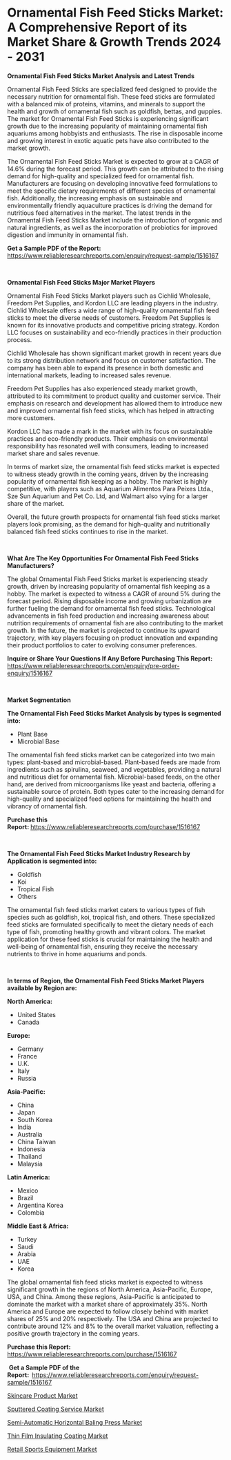 <p><h1>Ornamental Fish Feed Sticks Market: A Comprehensive Report of its Market Share & Growth Trends 2024 - 2031</h1></p><p><strong>Ornamental Fish Feed Sticks Market Analysis and Latest Trends</strong></p>
<p><p>Ornamental Fish Feed Sticks are specialized feed designed to provide the necessary nutrition for ornamental fish. These feed sticks are formulated with a balanced mix of proteins, vitamins, and minerals to support the health and growth of ornamental fish such as goldfish, bettas, and guppies. The market for Ornamental Fish Feed Sticks is experiencing significant growth due to the increasing popularity of maintaining ornamental fish aquariums among hobbyists and enthusiasts. The rise in disposable income and growing interest in exotic aquatic pets have also contributed to the market growth.</p><p>The Ornamental Fish Feed Sticks Market is expected to grow at a CAGR of 14.6% during the forecast period. This growth can be attributed to the rising demand for high-quality and specialized feed for ornamental fish. Manufacturers are focusing on developing innovative feed formulations to meet the specific dietary requirements of different species of ornamental fish. Additionally, the increasing emphasis on sustainable and environmentally friendly aquaculture practices is driving the demand for nutritious feed alternatives in the market. The latest trends in the Ornamental Fish Feed Sticks Market include the introduction of organic and natural ingredients, as well as the incorporation of probiotics for improved digestion and immunity in ornamental fish.</p></p>
<p><strong>Get a Sample PDF of the Report:&nbsp;</strong> <a href="https://www.reliableresearchreports.com/enquiry/request-sample/1516167">https://www.reliableresearchreports.com/enquiry/request-sample/1516167</a></p>
<p>&nbsp;</p>
<p><strong>Ornamental Fish Feed Sticks Major Market Players</strong></p>
<p><p>Ornamental Fish Feed Sticks Market players such as Cichlid Wholesale, Freedom Pet Supplies, and Kordon LLC are leading players in the industry. Cichlid Wholesale offers a wide range of high-quality ornamental fish feed sticks to meet the diverse needs of customers. Freedom Pet Supplies is known for its innovative products and competitive pricing strategy. Kordon LLC focuses on sustainability and eco-friendly practices in their production process.</p><p>Cichlid Wholesale has shown significant market growth in recent years due to its strong distribution network and focus on customer satisfaction. The company has been able to expand its presence in both domestic and international markets, leading to increased sales revenue.</p><p>Freedom Pet Supplies has also experienced steady market growth, attributed to its commitment to product quality and customer service. Their emphasis on research and development has allowed them to introduce new and improved ornamental fish feed sticks, which has helped in attracting more customers.</p><p>Kordon LLC has made a mark in the market with its focus on sustainable practices and eco-friendly products. Their emphasis on environmental responsibility has resonated well with consumers, leading to increased market share and sales revenue.</p><p>In terms of market size, the ornamental fish feed sticks market is expected to witness steady growth in the coming years, driven by the increasing popularity of ornamental fish keeping as a hobby. The market is highly competitive, with players such as Aquarium Alimentos Para Peixes Ltda., Sze Sun Aquarium and Pet Co. Ltd, and Walmart also vying for a larger share of the market.</p><p>Overall, the future growth prospects for ornamental fish feed sticks market players look promising, as the demand for high-quality and nutritionally balanced fish feed sticks continues to rise in the market.</p></p>
<p>&nbsp;</p>
<p><strong>What Are The Key Opportunities For Ornamental Fish Feed Sticks Manufacturers?</strong></p>
<p><p>The global Ornamental Fish Feed Sticks market is experiencing steady growth, driven by increasing popularity of ornamental fish keeping as a hobby. The market is expected to witness a CAGR of around 5% during the forecast period. Rising disposable income and growing urbanization are further fueling the demand for ornamental fish feed sticks. Technological advancements in fish feed production and increasing awareness about nutrition requirements of ornamental fish are also contributing to the market growth. In the future, the market is projected to continue its upward trajectory, with key players focusing on product innovation and expanding their product portfolios to cater to evolving consumer preferences.</p></p>
<p><strong>Inquire or Share Your Questions If Any Before Purchasing This Report:</strong> <a href="https://www.reliableresearchreports.com/enquiry/pre-order-enquiry/1516167">https://www.reliableresearchreports.com/enquiry/pre-order-enquiry/1516167</a></p>
<p>&nbsp;</p>
<p><strong>Market Segmentation</strong></p>
<p><strong>The Ornamental Fish Feed Sticks Market Analysis by types is segmented into:</strong></p>
<p><ul><li>Plant Base</li><li>Microbial Base</li></ul></p>
<p><p>The ornamental fish feed sticks market can be categorized into two main types: plant-based and microbial-based. Plant-based feeds are made from ingredients such as spirulina, seaweed, and vegetables, providing a natural and nutritious diet for ornamental fish. Microbial-based feeds, on the other hand, are derived from microorganisms like yeast and bacteria, offering a sustainable source of protein. Both types cater to the increasing demand for high-quality and specialized feed options for maintaining the health and vibrancy of ornamental fish.</p></p>
<p><strong>Purchase this Report:&nbsp;</strong><a href="https://www.reliableresearchreports.com/purchase/1516167">https://www.reliableresearchreports.com/purchase/1516167</a></p>
<p>&nbsp;</p>
<p><strong>The Ornamental Fish Feed Sticks Market Industry Research by Application is segmented into:</strong></p>
<p><ul><li>Goldfish</li><li>Koi</li><li>Tropical Fish</li><li>Others</li></ul></p>
<p><p>The ornamental fish feed sticks market caters to various types of fish species such as goldfish, koi, tropical fish, and others. These specialized feed sticks are formulated specifically to meet the dietary needs of each type of fish, promoting healthy growth and vibrant colors. The market application for these feed sticks is crucial for maintaining the health and well-being of ornamental fish, ensuring they receive the necessary nutrients to thrive in home aquariums and ponds.</p></p>
<p>&nbsp;</p>
<p><strong>In terms of Region, the Ornamental Fish Feed Sticks Market Players available by Region are:</strong></p>
<p>
    <p> <strong> North America: </strong>
        <ul>
            <li>United States</li>
            <li>Canada</li>
        </ul>
        </p> 
    <p> <strong> Europe: </strong>
        <ul>
            <li>Germany</li>
            <li>France</li>
            <li>U.K.</li>
            <li>Italy</li>
            <li>Russia</li>
        </ul>
        </p> 
    <p> <strong> Asia-Pacific: </strong>
        <ul>
            <li>China</li>
            <li>Japan</li>
            <li>South Korea</li>
            <li>India</li>
            <li>Australia</li>
            <li>China Taiwan</li>
            <li>Indonesia</li>
            <li>Thailand</li>
            <li>Malaysia</li>
        </ul>
        </p> 
    <p> <strong> Latin America: </strong>
        <ul>
            <li>Mexico</li>
            <li>Brazil</li>
            <li>Argentina Korea</li>
            <li>Colombia</li>
        </ul>
        </p> 
    <p> <strong> Middle East & Africa: </strong>
        <ul>
            <li>Turkey</li>
            <li>Saudi</li>
            <li>Arabia</li>
            <li>UAE</li>
            <li>Korea</li>
        </ul>
    </p>
    </p>
<p><p>The global ornamental fish feed sticks market is expected to witness significant growth in the regions of North America, Asia-Pacific, Europe, USA, and China. Among these regions, Asia-Pacific is anticipated to dominate the market with a market share of approximately 35%. North America and Europe are expected to follow closely behind with market shares of 25% and 20% respectively. The USA and China are projected to contribute around 12% and 8% to the overall market valuation, reflecting a positive growth trajectory in the coming years.</p></p>
<p><strong>Purchase this Report: </strong><a href="https://www.reliableresearchreports.com/purchase/1516167">https://www.reliableresearchreports.com/purchase/1516167</a></p>
<p>&nbsp;<strong>Get a Sample PDF of the Report:&nbsp;&nbsp;</strong><a href="https://www.reliableresearchreports.com/enquiry/request-sample/1516167">https://www.reliableresearchreports.com/enquiry/request-sample/1516167</a></p>
<p><strong></strong></p>
<p><p><a href="https://view.publitas.com/reportprime-1/skincare-product-market-growth-market-trends-covid-19-impact-and-forecasts-for-period-from-2024-2031/">Skincare Product Market</a></p><p><a href="https://fuschia-pecorino-a6d.notion.site/Sputtered-Coating-Service-Market-Offers-Provide-Insightful-Data-for-the-Time-Period-from-2024-to-203-9ad53ecb1d4e4c81bfe46b98ad0831e1">Sputtered Coating Service Market</a></p><p><a href="https://florentine-yuzu-f42.notion.site/Semi-Automatic-Horizontal-Baling-Press-Market-with-the-goal-of-estimating-the-market-size-and-future-6abd5b2f09b340d2ba89f44338ddc0dd">Semi-Automatic Horizontal Baling Press Market</a></p><p><a href="https://changeable-paste-463.notion.site/Thin-Film-Insulating-Coating-Market-Insights-Market-Players-and-Forecast-Till-2031-3398a38254d746fe954cf9f908da3d2d">Thin Film Insulating Coating Market</a></p><p><a href="https://view.publitas.com/reportprime-1/retail-sports-equipment-market-size-share-trends-analysis-report-by-material-by-type-by-end-user-by-region-and-segment-forecasts-2024-2031/">Retail Sports Equipment Market</a></p></p>